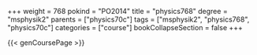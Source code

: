 +++
weight = 768
pokind = "PO2014"
title = "physics768"
degree = "msphysik2"
parents = ["physics70c"]
tags = ["msphysik2", "physics768", "physics70c"]
categories = ["course"]
bookCollapseSection = false
+++

{{< genCoursePage >}}
